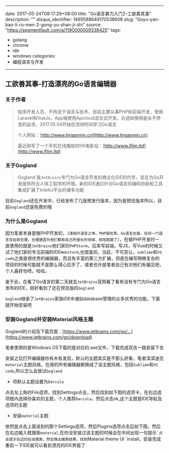 
---
date: 2017-05-24T09:17:29+08:00
title: "Go语言暴力入门2-工欲善其事"
description: ""
disqus_identifier: 1495588649170538608
slug: "Goyu-yan-bao-li-ru-men-2-gong-yu-shan-ji-shi"
source: "https://segmentfault.com/a/1190000009338425"
tags: 
- golang 
- chrome 
- ide 
- windows 
categories:
- 编程语言与开发
---

工欲善其事-打造漂亮的Go语言编辑器
---------------------------------

### 关于作者

> 程序开发人员，不拘泥于语言与技术，目前主要从事PHP和前端开发，使用Laravel和VueJs，App端使用Apicloud混合式开发。合适和够用是永不停息的追求。2017.05.04开始在空闲时间学习Go语言
>
> 个人网站：[http://www.linganmin.cn](http://www.linganmin.cn)
>
> 最近刚写了一个手机在线播放的H5电影站：[http://www.ifilm.ltd](http://www.ifilm.ltd)

### 关于Gogland

> Gogland
> 是`JetBrains`专门为Go语言开发的商业化IDE的代号，旨在为Go开发提供符合人体工程学的环境。新的IDE通过针对Go语言的编码协助和工具集成扩展了IntelliJ平台的诸多功能

目前`Gogland`还在开发中，已经发布了几版预发行版本，因为是预览版本所以，目前`Gogland`还是免费的哦

### 为什么是Gogland

因为笔者本身是做PHP开发的，（`请抛开语言之争，PHP很优秀，Go语言也是，任何一门语言存在即合理，合理是因为他们都有自己所擅长的领域，哈哈跑题了`），在做PHP开发时一直使用的就是`JetBrains`他们家的`PHPStorm`，后来写前端，写JS，写Vue的时候又试了他们家的专注前端的IDE`Webstorm`,也很喜欢。当前，不可否认，`sublime`和`VS code`之类是很优秀的编辑器，而且有丰富的第三方扩展，但是在编写稍微复杂的项目的时候可能就不是那么得心应手了，或者也许是笔者自己有对他们有偏见吧，个人喜好勿喷，哈哈。

鉴于此，在看了Go语言的第二天就去`JetBrains`官网看了看有没有专门为Go语言发布的IDE，刚好看到了还在预览版的`Gogland`

`Gogland`继承了`JetBrains`家族IDE中诸如database管理的众多优秀的功能，下面就开始安装吧

### 安装Gogland并安装Material风格主题

Gogland的介绍及下载页面：[https://www.jetbrains.com/go/...](https://www.jetbrains.com/go/download)

笔者使用的是Windows OS下载的是对应的.exe文件，下载完成双击一路安装下去

安装之后打开编辑器你有木有发现，默认的主题其实是不那么好看，笔者深深迷恋`material`主题风格，在用的所有编辑器都换成了该主题风格，包括`Sublime`和`VS code`,所以怎么会放过`Gogland`

-   将默认主题设置为`Darcula`

点击左上角的File选项，找到Settings点击，然后找到如下图的选项卡，在右边选项框内选择你喜欢的主题，个人推荐`Darcula`，然后点击ok,这个主题是IDE导航及选项的主题

-   安装`material`主题

依然是点击上面说到的那个Settings选项，然后Plugins选项点击后如下图，然后在右边输入框搜索`material`,在你没安装过该主题的时候会在中间出现一句提示`` `点击提示右边的在线搜索，然后弹出搜索结果，找到 ``Material
theme UI \`install，安装完成重启一下IDE就可以看到漂亮的IDE界面了



